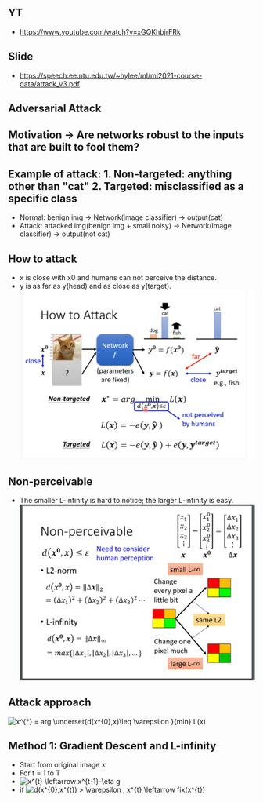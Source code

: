 ## YT  
  * https://www.youtube.com/watch?v=xGQKhbjrFRk  
## Slide  
  * https://speech.ee.ntu.edu.tw/~hylee/ml/ml2021-course-data/attack_v3.pdf  

## Adversarial Attack  
## Motivation -> Are networks robust to the inputs that are built to fool them?  

## Example of attack: 1. Non-targeted: anything other than "cat" 2. Targeted: misclassified as a specific class  

  * Normal: benign img -> Network(image classifier) -> output(cat)  
  * Attack: attacked img(benign img + small noisy) -> Network(image classifier) -> output(not cat)  

## How to attack  
  * x is close with x0 and humans can not perceive the distance.  
  * y is as far as y(head) and as close as y(target).  
![Image of Yaktocat](https://github.com/ting-chih/NTU-ML2021spring/blob/main/image/how%20to%20attack.png)  

## Non-perceivable  

  * The smaller L-infinity is hard to notice; the larger L-infinity is easy.  
![Image of Yaktocat](https://github.com/ting-chih/NTU-ML2021spring/blob/main/image/non-perceivable.png)  

## Attack approach  
<img src="https://latex.codecogs.com/svg.image?x^{*}&space;=&space;arg&space;\underset{d(x^{0},x)\leq&space;\varepsilon&space;}{min}&space;L(x)" title="x^{*} = arg \underset{d(x^{0},x)\leq \varepsilon }{min} L(x)" />  

## Method 1: Gradient Descent and L-infinity  
  * Start from original image x  
  * For t = 1 to T  
  * <img src="https://latex.codecogs.com/svg.image?x^{t}&space;\leftarrow&space;x^{t-1}-\eta&space;g" title="x^{t} \leftarrow x^{t-1}-\eta g" />  
  * if <img src="https://latex.codecogs.com/svg.image?d(x^{0},x^{t})&space;>&space;\varepsilon&space;,&space;x^{t}&space;\leftarrow&space;fix(x^{t})" title="d(x^{0},x^{t}) > \varepsilon , x^{t} \leftarrow fix(x^{t})" />  
